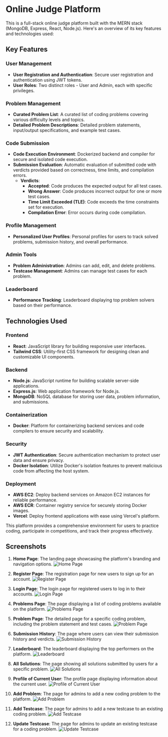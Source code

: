 # Online Judge Platform

This is a full-stack online judge platform built with the MERN stack (MongoDB, Express, React, Node.js). Here's an overview of its key features and technologies used:

## Key Features

### User Management
- **User Registration and Authentication**: Secure user registration and authentication using JWT tokens.
- **User Roles**: Two distinct roles - User and Admin, each with specific privileges.

### Problem Management
- **Curated Problem List**: A curated list of coding problems covering various difficulty levels and topics.
- **Detailed Problem Descriptions**: Detailed problem statements, input/output specifications, and example test cases.

### Code Submission
- **Code Execution Environment**: Dockerized backend and compiler for secure and isolated code execution.
- **Submission Evaluation**: Automatic evaluation of submitted code with verdicts provided based on correctness, time limits, and compilation errors.
  - **Verdicts**:
    - **Accepted**: Code produces the expected output for all test cases.
    - **Wrong Answer**: Code produces incorrect output for one or more test cases.
    - **Time Limit Exceeded (TLE)**: Code exceeds the time constraints set for execution.
    - **Compilation Error**: Error occurs during code compilation.

### Profile Management
- **Personalized User Profiles**: Personal profiles for users to track solved problems, submission history, and overall performance.

### Admin Tools
- **Problem Administration**: Admins can add, edit, and delete problems.
- **Testcase Management**: Admins can manage test cases for each problem.

### Leaderboard
- **Performance Tracking**: Leaderboard displaying top problem solvers based on their performance.

## Technologies Used

### Frontend
- **React**: JavaScript library for building responsive user interfaces.
- **Tailwind CSS**: Utility-first CSS framework for designing clean and customizable UI components.

### Backend
- **Node.js**: JavaScript runtime for building scalable server-side applications.
- **Express.js**: Web application framework for Node.js.
- **MongoDB**: NoSQL database for storing user data, problem information, and submissions.

### Containerization
- **Docker**: Platform for containerizing backend services and code compilers to ensure security and scalability.

### Security
- **JWT Authentication**: Secure authentication mechanism to protect user data and ensure privacy.
- **Docker Isolation**: Utilize Docker's isolation features to prevent malicious code from affecting the host system.

### Deployment
- **AWS EC2**: Deploy backend services on Amazon EC2 instances for reliable performance.
- **AWS ECR**: Container registry service for securely storing Docker images.
- **Vercel**: Deploy frontend applications with ease using Vercel's platform.

This platform provides a comprehensive environment for users to practice coding, participate in competitions, and track their progress effectively.

## Screenshots

1. **Home Page**: The landing page showcasing the platform's branding and navigation options.
   ![Home Page](https://github.com/king0203/Online-Judge/assets/114811437/f03cdeec-5323-406b-aa3f-a6de9514d3a7)

2. **Register Page**: The registration page for new users to sign up for an account.
   ![Register Page](https://github.com/king0203/Online-Judge/assets/114811437/3d031852-acc3-40d2-9c8f-64158e0583e0)

3. **Login Page**: The login page for registered users to log in to their accounts.
   ![Login Page](https://github.com/king0203/Online-Judge/assets/114811437/eec1d2e5-29c5-437d-920c-95d3683834cf)

4. **Problems Page**: The page displaying a list of coding problems available on the platform.
   ![Problems Page](https://github.com/king0203/Online-Judge/assets/114811437/af838f61-545e-4a35-b219-970f83d06d63)

5. **Problem Page**: The detailed page for a specific coding problem, including the problem statement and test cases.
   ![Problem Page](https://github.com/king0203/Online-Judge/assets/114811437/bb9f860c-4dae-4670-8c44-fd7c0bfed46b)

6. **Submission History**: The page where users can view their submission history and verdicts.
   ![Submission History](https://github.com/king0203/Online-Judge/assets/114811437/3449cde7-0de3-49f5-8a76-b063dc1e2a76)

7. **Leaderboard**: The leaderboard displaying the top performers on the platform.
   ![Leaderboard](https://github.com/king0203/Online-Judge/assets/114811437/2b7599a7-9a81-4a5e-b8c4-07d0604ee4b2)

8. **All Solutions**: The page showing all solutions submitted by users for a specific problem.
   ![All Solutions](https://github.com/king0203/Online-Judge/assets/114811437/b3fa9a35-d802-45d4-bff8-0aa95951c3a4)

9. **Profile of Current User**: The profile page displaying information about the current user.
   ![Profile of Current User](https://github.com/king0203/Online-Judge/assets/114811437/0364516b-26c4-4cf9-8c20-33d23209a8d6)

10. **Add Problem**: The page for admins to add a new coding problem to the platform.
    ![Add Problem](https://github.com/king0203/Online-Judge/assets/114811437/30001bcb-23f6-4a2f-beae-3d959abee3f8)

11. **Add Testcase**: The page for admins to add a new testcase to an existing coding problem.
    ![Add Testcase](https://github.com/king0203/Online-Judge/assets/114811437/3d2c71de-8c5e-47a0-bfbd-3c7655fe941b)

12. **Update Testcase**: The page for admins to update an existing testcase for a coding problem.
    ![Update Testcase](https://github.com/king0203/Online-Judge/assets/114811437/e1c56edc-f9e8-4e5b-9924-7e8283d0cad0)
